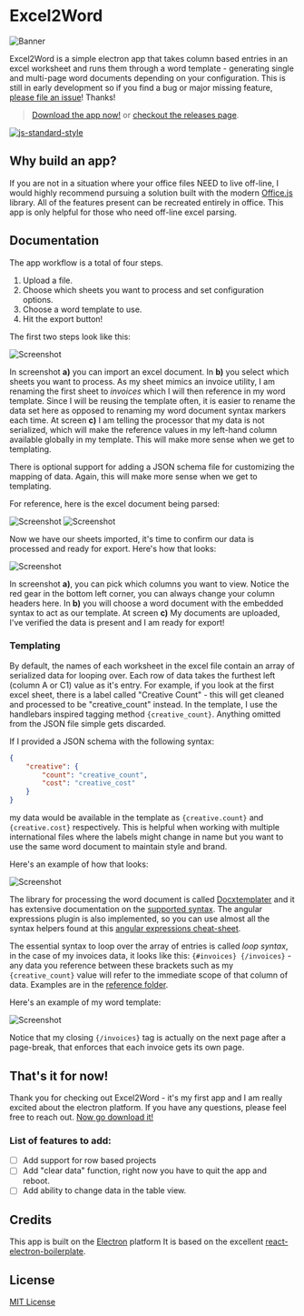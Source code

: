 # Excel2Word

![Banner](./reference/images/banner.png)

Excel2Word is a simple electron app that takes column based entries in an excel worksheet and runs them through a word template - generating single and multi-page word documents depending on your configuration. This is still in early development so if you find a bug or major missing feature, [please file an issue](https://github.com/motleydev/excel2word/issues)! Thanks!

> [Download the app now!](https://github.com/motleydev/excel2word/releases/download/v0.10.0-beta/Excel2Word.zip) or [checkout the releases page](https://github.com/motleydev/excel2word/releases).
> 

[![js-standard-style](https://cdn.rawgit.com/feross/standard/master/badge.svg)](http://standardjs.com)

## Why build an app?
If you are not in a situation where your office files NEED to live off-line, I would highly recommend pursuing a solution built with the modern [Office.js](https://dev.office.com/reference/add-ins/javascript-api-for-office) library. All of the features present can be recreated entirely in office. This app is only helpful for those who need off-line excel parsing.

## Documentation

The app workflow is a total of four steps.
1.  Upload a file.
2.  Choose which sheets you want to process and set configuration options.
3.  Choose a word template to use.
4.  Hit the export button!

The first two steps look like this:

![Screenshot](./reference/images/app-screens-1.png)

In screenshot **a)** you can import an excel document.
In **b)** you select which sheets you want to process. As my sheet mimics an invoice utility, I am renaming the first sheet to *invoices* which I will then reference in my word template. Since I will be reusing the template often, it is easier to rename the data set here as opposed to renaming my word document syntax markers each time.
At screen **c)** I am telling the processor that my data is not serialized, which will make the reference values in my left-hand column available globally in my template. This will make more sense when we get to templating.

There is optional support for adding a JSON schema file for customizing the mapping of data. Again, this will make more sense when we get to templating.

For reference, here is the excel document being parsed:

![Screenshot](./reference/images/excel_1.png)
![Screenshot](./reference/images/excel_2.png)

Now we have our sheets imported, it's time to confirm our data is processed and ready for export. Here's how that looks:

![Screenshot](./reference/images/app-screens-2.png)

In screenshot **a)**, you can pick which columns you want to view. Notice the red gear in the bottom left corner, you can always change your column headers here.
In **b)** you will choose a word document with the embedded syntax to act as our template.
At screen **c)** My documents are uploaded, I've verified the data is present and I am ready for export!

### Templating

By default, the names of each worksheet in the excel file contain an array of serialized data for looping over. Each row of data takes the furthest left (column A or C1) value as it's entry. For example, if you look at the first excel sheet, there is a label called "Creative Count" - this will get cleaned and processed to be "creative_count" instead. In the template, I use the handlebars inspired tagging method `{creative_count}`. Anything omitted from the JSON file simple gets discarded.

If I provided a JSON schema with the following syntax:

```JSON
{
	"creative": {
		"count": "creative_count",
		"cost": "creative_cost"
	}
}
```

my data would be available in the template as `{creative.count}` and `{creative.cost}` respectively. This is helpful when working with multiple international files where the labels might change in name but you want to use the same word document to maintain style and brand.

Here's an example of how that looks:

![Screenshot](./reference/images/syntax.png)

The library for processing the word document is called [Docxtemplater](https://docxtemplater.com/) and it has extensive documentation on the [supported syntax](https://docxtemplater.readthedocs.io/en/latest/syntax.html). The angular expressions plugin is also implemented, so you can use almost all the syntax helpers found at this [angular expressions cheat-sheet](https://teropa.info/blog/2014/03/23/angularjs-expressions-cheatsheet.html).

The essential syntax to loop over the array of entries is called *loop syntax*, in the case of my invoices data, it looks like this: `{#invoices} {/invoices}` - any data you reference between these brackets such as my `{creative_count}` value will refer to the immediate scope of that column of data. Examples are in the [reference folder](https://github.com/motleydev/excel2word/tree/master/reference).

Here's an example of my word template:

![Screenshot](./reference/images/word_1.png)

Notice that my closing `{/invoices}` tag is actually on the next page after a page-break, that enforces that each invoice gets its own page.

## That's it for now!
Thank you for checking out Excel2Word - it's my first app and I am really excited about the electron platform. If you have any questions, please feel free to reach out. [Now go download it!](https://github.com/motleydev/excel2word/releases/download/v0.10.0-beta/Excel2Word.zip)

### List of features to add:
- [ ] Add support for row based projects
- [ ] Add "clear data" function, right now you have to quit the app and reboot.
- [ ] Add ability to change data in the table view.

## Credits
This app is built on the [Electron](http://electron.atom.io/) platform
It is based on the excellent [react-electron-boilerplate](https://github.com/chentsulin/electron-react-boilerplate).


## License

[MIT License](http://opensource.org/licenses/mit-license.php)
